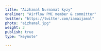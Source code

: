 ```yaml
---
title: "Aizhamal Nurmamat kyzy"
oneliner: "Airflow PMC member & committer"
twitter: "https://twitter.com/iamaijamal"
photo: "aizhamal.jpg"
weight: 3
publish: true
type: "keynote"

---
```



